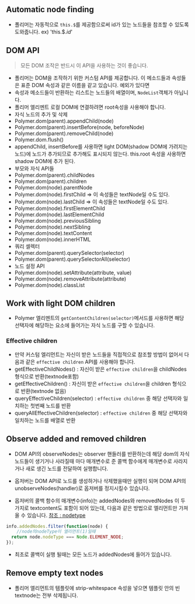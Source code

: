 ## Automatic node finding
* 폴리머는 자동적으로 `this.$`를 제공함으로써 id가 있는 노드들을 참조할 수 있도록 도와줍니다. ex) 'this.$.*id*'

## DOM API
> 모든 DOM 조작은 반드시 이 API을 사용하는 것이 좋습니다. 

* 폴리머는 DOM을 조작하기 위한 커스텀 API를 제공합니다. 이 메소드들과 속성들은 표준 DOM 속성과 같은 이름을 같고 있습니다. 예외가 있다면
 * 속성과 메소드들이 반환하는 리스트는 노드들의 배열이며, `NodeList`객체가 아닙니다.
 * 폴리머 엘리멘트 로컬 DOM에 연결하려면 root속성을 사용해야 합니다.
* 자식 노드의 추가 및 삭제
 * Polymer.dom(parent).appendChild(node)
 * Polymer.dom(parent).insertBefore(node, beforeNode)
 * Polymer.dom(parent).removeChild(node)
 * Polymer.dom.flush()
 * appendChild, insertBefore를 사용하면 light DOM(shadow DOM에 가려지는 노드)에 노드가 추가되므로 추가해도 표시되지 않는다. this.root 속성을 사용하면 shadow DOM에 추가 된다.
* 부모와 자식 API들
 * Polymer.dom(parent).childNodes
 * Polymer.dom(parent).children
 * Polymer.dom(node).parentNode
 * Polymer.dom(node).firstChild => 이 속성들은 textNode일 수도 있다.
 * Polymer.dom(node).lastChild => 이 속성들은 textNode일 수도 있다.
 * Polymer.dom(node).firstElementChild
 * Polymer.dom(node).lastElementChild
 * Polymer.dom(node).previousSibling
 * Polymer.dom(node).nextSibling
 * Polymer.dom(node).textContent
 * Polymer.dom(node).innerHTML
* 쿼리 셀렉터
 * Polymer.dom(parent).querySelector(selector)
 * Polymer.dom(parent).querySelectorAll(selector)
* 노드 설정 API
 * Polymer.dom(node).setAttribute(attribute, value)
 * Polymer.dom(node).removeAttribute(attribute)
 * Polymer.dom(node).classList

## Work with light DOM children
* Polymer 엘리멘트의 `getContentChildren(selector)`메서드를 사용하면 해당 선택자에 해당하는 <content> 요소에 들어가는 자식 노드를 구할 수 있습니다.

### Effective children
* 만약 커스텀 엘리먼트는 자신이 받은 노드들을 직접적으로 참조할 방법이 없어서 다음과 같은 `effective children` API를 사용해야 합니다.
 * getEffectiveChildNodes() : 자신이 받은 `effective children`을 childNodes 형식으로 반환(textnode포함)
 * getEffectiveChildren() : 자신이 받은 `effective children`을 children 형식으로 반환(textnode 없음)
 * queryEffectiveChildren(selector) : `effective children` 중 해당 선택자와 일치하는 첫번째 노드를 반환
 * queryAllEffectiveChildren(selector) : `effective children` 중 해당 선택자와 일치하는 노드를 배열로 반환

## Observe added and removed children
* DOM API의 observeNodes는 observer 핸들러를 반환하는데 해당 dom의 자식 노드들이 생기거나 사라질때 마다 매개변수로 준 콜백 함수에게 매개변수로 사라지거나 새로 생긴 노드를 전달하여 실행합니다.

* 옵저버는 DOM API로 노드를 생성하거나 삭제했을때만 실행이 되며 DOM API의 unobserveNodes(handler)로 옵저버를 정지시킬수 있습니다.

* 옵저버의 콜백 함수의 매개변수(info)는 addedNodes와 removedNodes 이 두가지로 textcontent도 포함이 되어 있는데, 다음과 같은 방법으로 엘리먼트만 가져올 수 있습니다. [참조 : nodetype](https://developer.mozilla.org/ko/docs/Web/API/Node/nodeType)
``` javascript
info.addedNodes.filter(function(node) {
	//node의nodeType이 엘리먼트(1)일때
  return node.nodeType === Node.ELEMENT_NODE;
});

```

* 최초로 콜백이 실행 될때는 모든 노드가 addedNodes에 들어가 있습니다.

## Remove empty text nodes
* 폴리머 엘리먼트의 템플릿에 strip-whitespace 속성을 넣으면 템플릿 안의 빈 textnode는 전부 삭제됩니다.